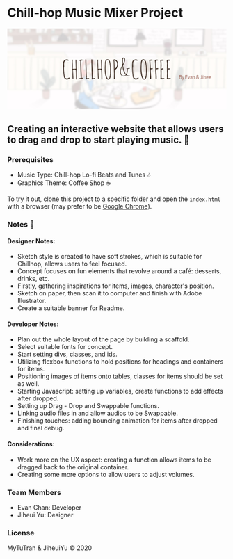 # Chill-hop Music Mixer Project

![Chillhop & Coffee](images/Banner.jpg)

## Creating an interactive website that allows users to drag and drop to start playing music. :musical_note:

### Prerequisites
- Music Type: Chill-hop Lo-fi Beats and Tunes :notes:
- Graphics Theme: Coffee Shop :coffee:

To try it out, clone this project to a specific folder and open the `index.html` with a browser (may prefer to be [Google Chrome](https://www.google.com/chrome/)).


### Notes :memo:

#### Designer Notes:
- Sketch style is created to have soft strokes, which is suitable for Chillhop, allows users to feel focused.
- Concept focuses on fun elements that revolve around a café: desserts, drinks, etc.
- Firstly, gathering inspirations for items, images, character's position.
- Sketch on paper, then scan it to computer and finish with Adobe Illustrator.
- Create a suitable banner for Readme.

#### Developer Notes:
- Plan out the whole layout of the page by building a scaffold.
- Select suitable fonts for concept.
- Start setting divs, classes, and ids.
- Utilizing flexbox functions to hold positions for headings and containers for items.
- Positioning images of items onto tables, classes for items should be set as well.
- Starting Javascript: setting up variables, create functions to add effects after dropped.
- Setting up Drag - Drop and Swappable functions.
- Linking audio files in and allow audios to be Swappable.
- Finishing touches: adding bouncing animation for items after dropped and final debug.

#### Considerations:
- Work more on the UX aspect: creating a function allows items to be dragged back to the original container.
- Creating some more options to allow users to adjust volumes.

### Team Members
- Evan Chan: Developer
- Jiheui Yu: Designer

### License

MyTuTran & JiheuiYu :copyright: 2020

